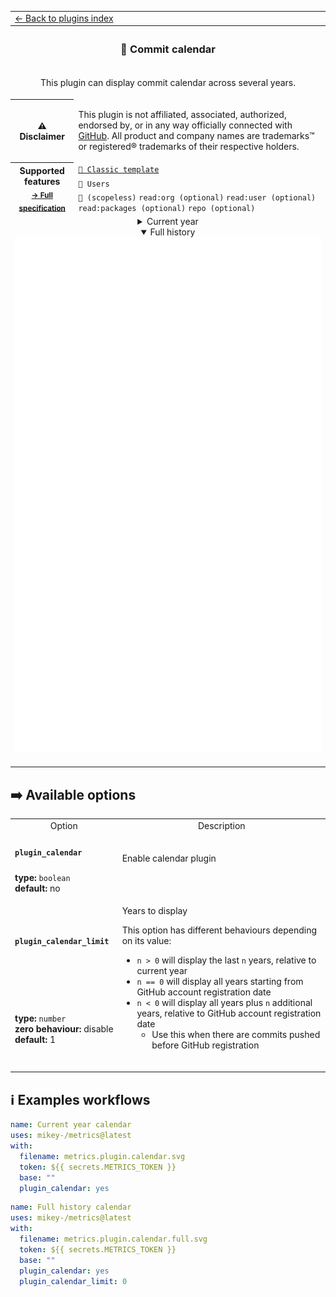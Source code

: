 <!--header-->
<table>
  <tr><td colspan="2"><a href="/README.md#-plugins">← Back to plugins index</a></td></tr>
  <tr><th colspan="2"><h3>📆 Commit calendar</h3></th></tr>
  <tr><td colspan="2" align="center"><p>This plugin can display commit calendar across several years.</p>
</td></tr>
  <tr><th>⚠️ Disclaimer</th><td><p>This plugin is not affiliated, associated, authorized, endorsed by, or in any way officially connected with <a href="https://github.com">GitHub</a>.
All product and company names are trademarks™ or registered® trademarks of their respective holders.</p>
</td></tr>
  <tr>
    <th rowspan="3">Supported features<br><sub><a href="metadata.yml">→ Full specification</a></sub></th>
    <td><a href="/source/templates/classic/README.md"><code>📗 Classic template</code></a></td>
  </tr>
  <tr>
    <td><code>👤 Users</code></td>
  </tr>
  <tr>
    <td><code>🔑 (scopeless)</code> <code>read:org (optional)</code> <code>read:user (optional)</code> <code>read:packages (optional)</code> <code>repo (optional)</code></td>
  </tr>
  <tr>
    <td colspan="2" align="center">
      <details><summary>Current year</summary><img src="https://github.com/lowlighter/metrics/blob/examples/metrics.plugin.calendar.svg" alt=""></img></details>
      <details open><summary>Full history</summary><img src="https://github.com/lowlighter/metrics/blob/examples/metrics.plugin.calendar.full.svg" alt=""></img></details>
      <img width="900" height="1" alt="">
    </td>
  </tr>
</table>
<!--/header-->

## ➡️ Available options

<!--options-->
<table>
  <tr>
    <td align="center" nowrap="nowrap">Option</i></td><td align="center" nowrap="nowrap">Description</td>
  </tr>
  <tr>
    <td nowrap="nowrap"><h4><code>plugin_calendar</code></h4></td>
    <td rowspan="2"><p>Enable calendar plugin</p>
<img width="900" height="1" alt=""></td>
  </tr>
  <tr>
    <td nowrap="nowrap"><b>type:</b> <code>boolean</code>
<br>
<b>default:</b> no<br></td>
  </tr>
  <tr>
    <td nowrap="nowrap"><h4><code>plugin_calendar_limit</code></h4></td>
    <td rowspan="2"><p>Years to display</p>
<p>This option has different behaviours depending on its value:</p>
<ul>
<li><code>n &gt; 0</code> will display the last <code>n</code> years, relative to current year</li>
<li><code>n == 0</code> will display all years starting from GitHub account registration date</li>
<li><code>n &lt; 0</code> will display all years plus <code>n</code> additional years, relative to GitHub account registration date<ul>
<li>Use this when there are commits pushed before GitHub registration</li>
</ul>
</li>
</ul>
<img width="900" height="1" alt=""></td>
  </tr>
  <tr>
    <td nowrap="nowrap"><b>type:</b> <code>number</code>
<br>
<b>zero behaviour:</b> disable</br>
<b>default:</b> 1<br></td>
  </tr>
</table>
<!--/options-->

## ℹ️ Examples workflows

<!--examples-->
```yaml
name: Current year calendar
uses: mikey-/metrics@latest
with:
  filename: metrics.plugin.calendar.svg
  token: ${{ secrets.METRICS_TOKEN }}
  base: ""
  plugin_calendar: yes

```
```yaml
name: Full history calendar
uses: mikey-/metrics@latest
with:
  filename: metrics.plugin.calendar.full.svg
  token: ${{ secrets.METRICS_TOKEN }}
  base: ""
  plugin_calendar: yes
  plugin_calendar_limit: 0

```
<!--/examples-->
